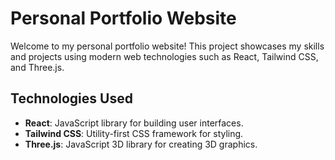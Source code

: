 # Personal Portfolio Website

Welcome to my personal portfolio website! This project showcases my skills and projects using modern web technologies such as React, Tailwind CSS, and Three.js.


## Technologies Used

- **React**: JavaScript library for building user interfaces.
- **Tailwind CSS**: Utility-first CSS framework for styling.
- **Three.js**: JavaScript 3D library for creating 3D graphics.
